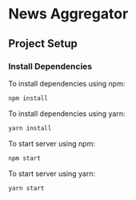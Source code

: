 # News Aggregator

## Project Setup

### Install Dependencies

To install dependencies using npm:
```bash
npm install
```

To install dependencies using yarn:
```bash
yarn install
```


To start server using npm:
```bash
npm start
```

To start server using yarn:
```bash
yarn start
```
